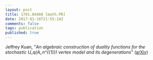 ```yaml
---
layout: post
title: 1701.04468 [math.PR]
date: 2017-01-16T21:55:24Z
comments: false
tags: publication
published: true
---
```


Jeffrey Kuan, "*An algebraic construction of duality functions for the stochastic  U_q(A_n^{(1)}) vertex model and its degenerations*" ([arXiv](http://arxiv.org/abs/1701.04468v2))

